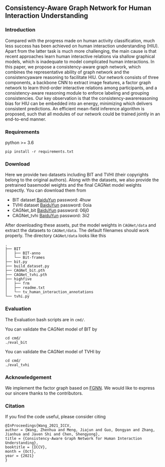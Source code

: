 ##  Consistency-Aware Graph Network for Human Interaction Understanding

### Introduction
Compared with the progress made on human activity
classification, much less success has been achieved on human interaction understanding (HIU). Apart from the latter
task is much more challenging, the main cause is that recent approaches learn human interactive relations via shallow graphical models, which is inadequate to model complicated human interactions. In this paper, we propose a
consistency-aware graph network, which combines the representative ability of graph network and the consistencyaware reasoning to facilitate HIU. Our network consists of
three components, a backbone CNN to extract image features, a factor graph network to learn third-order interactive relations among participants, and a consistency-aware
reasoning module to enforce labeling and grouping consistencies. Our key observation is that the consistency-awarereasoning bias for HIU can be embedded into an energy,
minimizing which delivers consistent predictions. An efficient mean-field inference algorithm is proposed, such that
all modules of our network could be trained jointly in an
end-to-end manner.

### Requirements
python >= 3.6
```commandline
pip install -r requirements.txt
```

### Download
Here we provide two datasets including BIT and TVHI (their copyrights belong to the original authors). Along with the datasets, we also provide
the pretrained basemodel weights and the final CAGNet model weights respectly. You can download them from

- BIT dataset [BaiduYun](https://pan.baidu.com/s/1hYQch02aJQN1dmWmQy25Yg) password: 4huw
- TVHI dataset [BaiduYun](https://pan.baidu.com/s/1f41VhH1LUlxrf1UhFqRnmw)  password: 0oia
- CAGNet_bit [BaiduYun](https://pan.baidu.com/s/18YAWt0Jgd9mhpAPOi9iOFg)  password: 06j0
- CAGNet_tvhi [BaiduYun](https://pan.baidu.com/s/12j9eZ4Wniit9vKOKbunqPA)  password: 3ii2

After downloading these assets, put the model weights in `CAGNet/data` and extract the datasets to `CAGNet/data`. 
The default filenames should work properly. The directory `CAGNet/data` looks like this
```commandline
.
├── BIT
│   ├── BIT-anno
│   └── Bit-frames
├── bit.py
├── build_dataset.py
├── CAGNet_bit.pth
├── CAGNet_tvhi.pth
├── highfive
│   ├── frm
│   ├── readme.txt
│   └── tv_human_interaction_annotations
└── tvhi.py

```

### Evaluation
The Evaluation bash scripts are in `cmd/`.

You can validate the CAGNet model of BIT by 
```commandline
cd cmd/ 
./eval_bit
```

You can validate the CAGNet model of TVHI by
```commandline
cd cmd/
./eval_tvhi
```

### Acknowledgement
We implement the factor graph based on [FGNN](https://github.com/zzhang1987/Factor-Graph-Neural-Network). We would like to express our sincere thanks to the contributors.

### Citation
If you find the code useful, please consider citing
```
@InProceedings{Wang_2021_ICCV,
author = {Wang, Zhenhua and Meng, Jiajun and Guo, Dongyan and Zhang, Jianhua and Javen Shi and Chen, Shengyong},
title = {Consistency-Aware Graph Network for Human Interaction Understanding},
booktitle = {ICCV},
month = {Oct},
year = {2021}
}
```
